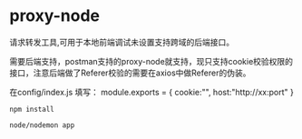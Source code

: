 # proxy-node
请求转发工具,可用于本地前端调试未设置支持跨域的后端接口。

需要后端支持，postman支持的proxy-node就支持，现只支持cookie校验权限的接口，注意后端做了Referer校验的需要在axios中做Referer的伪装。

在config/index.js 填写：
module.exports = {
    cookie:"",
    host:"http://xx:port"
}

    npm install
    
    node/nodemon app
